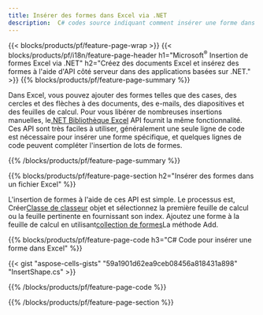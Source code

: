 ```yaml
---
title: Insérer des formes dans Excel via .NET
description:  C# codes source indiquant comment insérer une forme dans des fichiers Excel Microsoft à l'aide de la bibliothèque .NET.
---
```

{{< blocks/products/pf/feature-page-wrap >}}
{{< blocks/products/pf/i18n/feature-page-header h1="Microsoft<sup>&reg;</sup> Insertion de formes Excel via .NET" h2="Créez des documents Excel et insérez des formes à l\'aide d\'API côté serveur dans des applications basées sur .NET." >}}
{{% blocks/products/pf/feature-page-summary %}}

 Dans Excel, vous pouvez ajouter des formes telles que des cases, des cercles et des flèches à des documents, des e-mails, des diapositives et des feuilles de calcul. Pour vous libérer de nombreuses insertions manuelles, le[.NET Bibliothèque Excel](https://releases.aspose.com/cells/net/) API fournit la même fonctionnalité. Ces API sont très faciles à utiliser, généralement une seule ligne de code est nécessaire pour insérer une forme spécifique, et quelques lignes de code peuvent compléter l'insertion de lots de formes.

{{% /blocks/products/pf/feature-page-summary %}}

{{% blocks/products/pf/feature-page-section h2="Insérer des formes dans un fichier Excel" %}}

 L'insertion de formes à l'aide de ces API est simple. Le processus est, Créer[Classe de classeur](https://reference.aspose.com/cells/net/aspose.cells/workbook) objet et sélectionnez la première feuille de calcul ou la feuille pertinente en fournissant son index. Ajoutez une forme à la feuille de calcul en utilisant[collection de formes](https://reference.aspose.com/cells/net/aspose.cells.drawing/shapecollection)La méthode Add.

{{% blocks/products/pf/feature-page-code h3="C# Code pour insérer une forme dans Excel" %}}

{{< gist "aspose-cells-gists" "59a1901d62ea9ceb08456a818431a898" "InsertShape.cs" >}}

{{% /blocks/products/pf/feature-page-code %}}

{{% /blocks/products/pf/feature-page-section %}}
